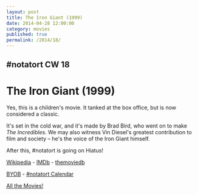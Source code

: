 ```yaml
---
layout: post
title: The Iron Giant (1999)
date: 2014-04-28 12:00:00
category: movies
published: true
permalink: /2014/18/
---
```


## \#notatort CW 18
# The Iron Giant \(1999\)

Yes, this is a children's movie. It tanked at the box office, but is now considered a classic. 

It's set in the cold war, and it's made by Brad Bird, who went on to make *The Incredibles*. We may also witness Vin Diesel's greatest contribution to film and society – he's the voice of the Iron Giant himself.

After this, #notatort is going on Hiatus!

[Wikipedia](http://www.newyorker.com/online/blogs/culture/2014/03/out-loud-technological-evolution.html) - [IMDb](http://www.newyorker.com/online/blogs/culture/2014/03/out-loud-technological-evolution.html) - [themoviedb](http://www.newyorker.com/online/blogs/culture/2014/03/out-loud-technological-evolution.html)

<a href="http://en.wikipedia.org/wiki/BYOB_(beverage)">BYOB</a> - <a href="webcal://p09-calendarws.icloud.com/ca/subscribe/1/njhFKcFiNF5cQxQ-plsJccGfbuvf1pXvgKeMqimgE4ZFRgZps-DrReteg83YbLJaRhjuvwVD1DJ3eqmzmueLudNx8k_GF1p4khyUtrXpRxo">#notatort Calendar</a>

[All the Movies!](http://notatort.com/allthemovies/)

<!--include jquery & backstretch-->

<script type="text/javascript" src="https://ajax.googleapis.com/ajax/libs/jquery/1.7.2/jquery.min.js"></script>

<script type="text/javascript" src="http://notatort.com/jquery.backstretch.min.js"></script>

<script type="text/javascript">

$(function(){

     $(window).resize(function(){
     
         if($(this).width() >= 767){
         
             $.backstretch("http://notatort.com/bg1418.jpg", {speed: 150});
             
         }
         
      })
      
      .resize();//trigger resize on page load
      
});

</script>